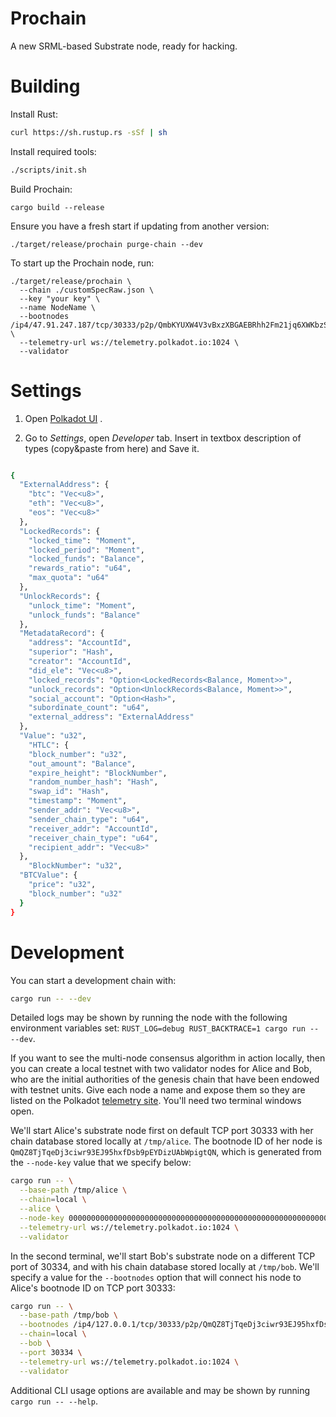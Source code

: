 # Prochain

A new SRML-based Substrate node, ready for hacking.

# Building

Install Rust:

```bash
curl https://sh.rustup.rs -sSf | sh
```

Install required tools:

```bash
./scripts/init.sh
```

Build Prochain:

```
cargo build --release
```

Ensure you have a fresh start if updating from another version:
```
./target/release/prochain purge-chain --dev
```

To start up the Prochain node, run:
```
./target/release/prochain \
  --chain ./customSpecRaw.json \
  --key "your key" \
  --name NodeName \
  --bootnodes /ip4/47.91.247.187/tcp/30333/p2p/QmbKYUXW4V3vBxzXBGAEBRhh2Fm21jq6XWKbzS4i43yGn6 \
  --telemetry-url ws://telemetry.polkadot.io:1024 \
  --validator
```

# Settings

1) Open [Polkadot UI](https://polkadot.js.org/apps/#/explorer) . 

2) Go to *Settings*, open *Developer* tab. Insert in textbox description of types (copy&paste from here) and Save it.


```bash

{
  "ExternalAddress": {
    "btc": "Vec<u8>",
    "eth": "Vec<u8>",
    "eos": "Vec<u8>"
  },
  "LockedRecords": {
    "locked_time": "Moment",
    "locked_period": "Moment",
    "locked_funds": "Balance",
    "rewards_ratio": "u64",
    "max_quota": "u64"
  },
  "UnlockRecords": {
    "unlock_time": "Moment",
    "unlock_funds": "Balance"
  },
  "MetadataRecord": {
    "address": "AccountId",
    "superior": "Hash",
    "creator": "AccountId",
    "did_ele": "Vec<u8>",
    "locked_records": "Option<LockedRecords<Balance, Moment>>",
    "unlock_records": "Option<UnlockRecords<Balance, Moment>>",
    "social_account": "Option<Hash>",
    "subordinate_count": "u64",
    "external_address": "ExternalAddress"
  },
  "Value": "u32",
	"HTLC": {
    "block_number": "u32",
    "out_amount": "Balance",
    "expire_height": "BlockNumber",
    "random_number_hash": "Hash",
    "swap_id": "Hash",
    "timestamp": "Moment",
    "sender_addr": "Vec<u8>",
    "sender_chain_type": "u64",
    "receiver_addr": "AccountId",
    "receiver_chain_type": "u64",
    "recipient_addr": "Vec<u8>"
  },
	"BlockNumber": "u32",
  "BTCValue": {
    "price": "u32",
    "block_number": "u32"
  }
}
```

# Development

You can start a development chain with:

```bash
cargo run -- --dev
```

Detailed logs may be shown by running the node with the following environment variables set: `RUST_LOG=debug RUST_BACKTRACE=1 cargo run -- --dev`.

If you want to see the multi-node consensus algorithm in action locally, then you can create a local testnet with two validator nodes for Alice and Bob, who are the initial authorities of the genesis chain that have been endowed with testnet units. Give each node a name and expose them so they are listed on the Polkadot [telemetry site](https://telemetry.polkadot.io/#/Local%20Testnet). You'll need two terminal windows open.

We'll start Alice's substrate node first on default TCP port 30333 with her chain database stored locally at `/tmp/alice`. The bootnode ID of her node is `QmQZ8TjTqeDj3ciwr93EJ95hxfDsb9pEYDizUAbWpigtQN`, which is generated from the `--node-key` value that we specify below:

```bash
cargo run -- \
  --base-path /tmp/alice \
  --chain=local \
  --alice \
  --node-key 0000000000000000000000000000000000000000000000000000000000000001 \
  --telemetry-url ws://telemetry.polkadot.io:1024 \
  --validator
```

In the second terminal, we'll start Bob's substrate node on a different TCP port of 30334, and with his chain database stored locally at `/tmp/bob`. We'll specify a value for the `--bootnodes` option that will connect his node to Alice's bootnode ID on TCP port 30333:

```bash
cargo run -- \
  --base-path /tmp/bob \
  --bootnodes /ip4/127.0.0.1/tcp/30333/p2p/QmQZ8TjTqeDj3ciwr93EJ95hxfDsb9pEYDizUAbWpigtQN \
  --chain=local \
  --bob \
  --port 30334 \
  --telemetry-url ws://telemetry.polkadot.io:1024 \
  --validator
```

Additional CLI usage options are available and may be shown by running `cargo run -- --help`.
